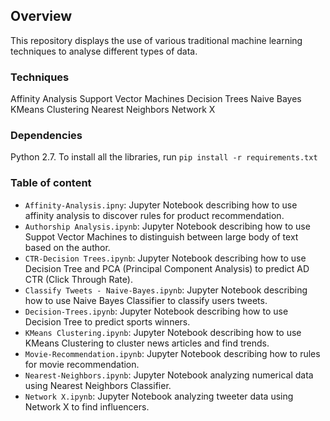 
## Overview

This repository displays the use of various traditional machine learning techniques to analyse different types of data.

### Techniques
Affinity Analysis
Support Vector Machines
Decision Trees
Naive Bayes
KMeans Clustering
Nearest Neighbors
Network X


### Dependencies

Python 2.7. To install all the libraries, run `pip install -r requirements.txt`


### Table of content

* `Affinity-Analysis.ipny`: Jupyter Notebook describing how to use affinity analysis to discover rules for product recommendation.
* `Authorship Analysis.ipynb`: Jupyter Notebook describing how to use Suppot Vector Machines to distinguish between large body of text based on the author.
* `CTR-Decision Trees.ipynb`: Jupyter Notebook describing how to use Decision Tree and PCA (Principal Component Analysis) to predict AD CTR (Click Through Rate).
* `Classify Tweets - Naive-Bayes.ipynb`: Jupyter Notebook describing how to use Naive Bayes Classifier to classify users tweets.
* `Decision-Trees.ipynb`: Jupyter Notebook describing how to use Decision Tree to predict sports winners.
* `KMeans Clustering.ipynb`: Jupyter Notebook describing how to use KMeans Clustering to cluster news articles and find trends.
* `Movie-Recommendation.ipynb`: Jupyter Notebook describing how to rules for movie recommendation.
* `Nearest-Neighbors.ipynb`: Jupyter Notebook analyzing numerical data using Nearest Neighbors Classifier.
* `Network X.ipynb`: Jupyter Notebook analyzing tweeter data using Network X to find influencers.


